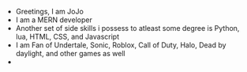 - Greetings, I am JoJo
- I am a MERN developer
- Another set of side skills i possess to atleast some degree is Python, lua, HTML, CSS, and Javascript
- I am  Fan of Undertale, Sonic, Roblox, Call of Duty, Halo, Dead by daylight, and other games as well
- 

<!---
jojos-bizarre-coding-adventure/jojos-bizarre-coding-adventure is a ✨ special ✨ repository because its `README.md` (this file) appears on your GitHub profile.
You can click the Preview link to take a look at your changes.
--->
